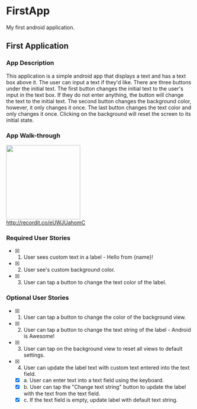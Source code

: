 # FirstApp
My first android application.
## First Application

### App Description
This application is a simple android app that displays a text and has a text box above it. The user can input a text if they'd like. There are three buttons under the initial text. The first button changes the initial text to the user's input in the text box. If they do not enter anything, the button will change the text to the initial text. The second button changes the background color, however, it only changes it once. The last button changes the text color and only changes it once. Clicking on the background will reset the screen to its initial state.

### App Walk-through
<img src="http://g.recordit.co/eUWJUahomC.gif" width=200><br>
http://recordit.co/eUWJUahomC

### Required User Stories
- [x] 1. User sees custom text in a label - Hello from {name}!
- [x] 2. User see's custom background color.
- [x] 3. User can tap a button to change the text color of the label.

### Optional User Stories
- [x] 1. User can tap a button to change the color of the background view.  
- [x] 2. User can tap a button to change the text string of the label - Android is Awesome!  
- [x] 3. User can tap on the background view to reset all views to default settings.  
- [x] 4. User can update the label text with custom text entered into the text field.  
   - [x] a. User can enter text into a text field using the keyboard.  
   - [x] b. User can tap the "Change text string" button to update the label with the text from the text field.  
   - [x] c. If the text field is empty, update label with default text string.  

